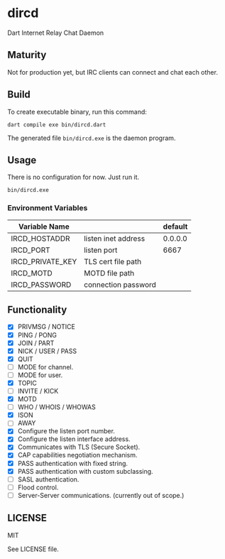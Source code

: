 # dircd

Dart Internet Relay Chat Daemon

## Maturity

Not for production yet, but IRC clients can connect and chat each other.

## Build

To create executable binary, run this command:

    dart compile exe bin/dircd.dart

The generated file `bin/dircd.exe` is the daemon program.

## Usage

There is no configuration for now. Just run it.

    bin/dircd.exe

### Environment Variables

| Variable Name    |                     | default |
| ---------------- | ------------------- | ------- |
| IRCD_HOSTADDR    | listen inet address | 0.0.0.0 |
| IRCD_PORT        | listen port         | 6667    |
| IRCD_PRIVATE_KEY | TLS cert file path  |         |
| IRCD_MOTD        | MOTD file path      |         |
| IRCD_PASSWORD    | connection password |         |

## Functionality

- [x] PRIVMSG / NOTICE
- [x] PING / PONG
- [x] JOIN / PART
- [x] NICK / USER / PASS
- [x] QUIT
- [ ] MODE for channel.
- [ ] MODE for user.
- [x] TOPIC
- [ ] INVITE / KICK
- [x] MOTD
- [ ] WHO / WHOIS / WHOWAS
- [x] ISON
- [ ] AWAY
- [x] Configure the listen port number.
- [x] Configure the listen interface address.
- [x] Communicates with TLS (Secure Socket).
- [x] CAP capabilities negotiation mechanism.
- [x] PASS authentication with fixed string.
- [x] PASS authentication with custom subclassing.
- [ ] SASL authentication.
- [ ] Flood control.
- [ ] Server-Server communications. (currently out of scope.)

## LICENSE

MIT

See LICENSE file.
